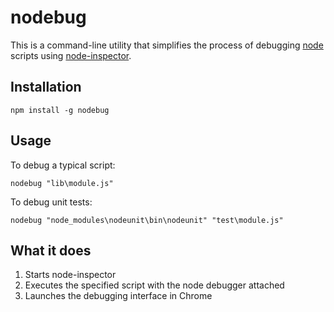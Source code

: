 # nodebug

This is a command-line utility that simplifies the process of debugging [node](https://github.com/joyent/node) scripts using [node-inspector](https://github.com/dannycoates/node-inspector).

## Installation

    npm install -g nodebug

## Usage

To debug a typical script:

    nodebug "lib\module.js"

To debug unit tests:

    nodebug "node_modules\nodeunit\bin\nodeunit" "test\module.js"

## What it does

1. Starts node-inspector
2. Executes the specified script with the node debugger attached
3. Launches the debugging interface in Chrome

